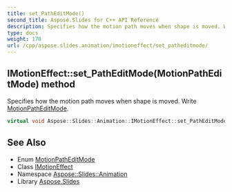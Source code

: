 ```yaml
---
title: set_PathEditMode()
second_title: Aspose.Slides for C++ API Reference
description: Specifies how the motion path moves when shape is moved. Write MotionPathEditMode.
type: docs
weight: 170
url: /cpp/aspose.slides.animation/imotioneffect/set_patheditmode/
---
```

## IMotionEffect::set_PathEditMode(MotionPathEditMode) method


Specifies how the motion path moves when shape is moved. Write [MotionPathEditMode](../../motionpatheditmode/).

```cpp
virtual void Aspose::Slides::Animation::IMotionEffect::set_PathEditMode(MotionPathEditMode value)=0
```

## See Also

* Enum [MotionPathEditMode](../motionpatheditmode/)
* Class [IMotionEffect](./)
* Namespace [Aspose::Slides::Animation](../)
* Library [Aspose.Slides](../../)